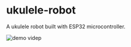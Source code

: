 # ukulele-robot

A ukulele robot built with ESP32 microcontroller. 

![demo videp](https://github.com/hhhhelenwang/ukulele-robot/assets/63135365/d6418324-933c-47ad-bc4f-f042d1c79bfc)

